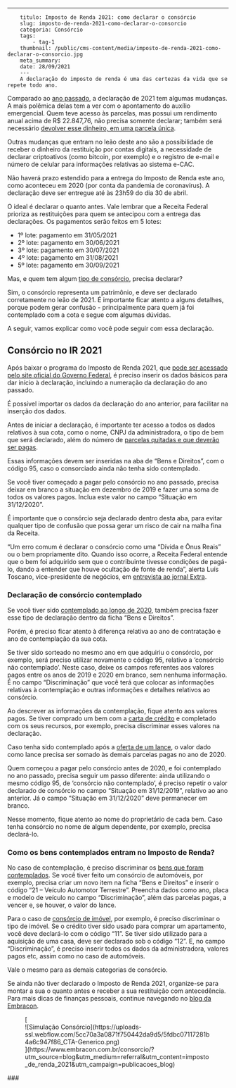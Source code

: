 ---
        titulo: Imposto de Renda 2021: como declarar o consórcio
        slug: imposto-de-renda-2021-como-declarar-o-consorcio
        categoria: Consórcio
        tags:
            - tag-1
        thumbnail: /public/cms-content/media/imposto-de-renda-2021-como-declarar-o-consorcio.jpg
        meta_summary: 
        date: 28/09/2021
        ---
        A declaração do imposto de renda é uma das certezas da vida que se repete todo ano.

Comparado ao [ano passado](https://www.embracon.com.br/blog/irpf-2020-saiba-o-que-mudou-e-como-declarar-seu-consorcio), a declaração de 2021 tem algumas mudanças. A mais polêmica delas tem a ver com o apontamento do auxílio emergencial. Quem teve acesso às parcelas, mas possui um rendimento anual acima de R$ 22.847,76, não precisa somente declarar; também será necessário [devolver esse dinheiro, em uma parcela única](https://economia.uol.com.br/imposto-de-renda/noticias/redacao/2021/03/21/imposto-de-renda-2021-como-declarar-auxilio-emergencial.htm).

Outras mudanças que entram no leão deste ano são a possibilidade de receber o dinheiro da restituição por contas digitais, a necessidade de declarar criptoativos (como bitcoin, por exemplo) e o registro de e-mail e número de celular para informações relativas ao sistema e-CAC.

Não haverá prazo estendido para a entrega do Imposto de Renda este ano, como aconteceu em 2020 (por conta da pandemia de coronavírus). A declaração deve ser entregue até às 23h59 do dia 30 de abril.

O ideal é declarar o quanto antes. Vale lembrar que a Receita Federal prioriza as restituições para quem se antecipou com a entrega das declarações. Os pagamentos serão feitos em 5 lotes:

- 1º lote: pagamento em 31/05/2021
- 2º lote: pagamento em 30/06/2021
- 3º lote: pagamento em 30/07/2021
- 4º lote: pagamento em 31/08/2021
- 5º lote: pagamento em 30/09/2021

Mas, e quem tem algum [tipo de consórcio](https://www.embracon.com.br/blog/voce-conhece-todos-os-tipos-de-consorcio), precisa declarar?

Sim, o consórcio representa um patrimônio, e deve ser declarado corretamente no leão de 2021. É importante ficar atento a alguns detalhes, porque podem gerar confusão - principalmente para quem já foi contemplado com a cota e segue com algumas dúvidas.

A seguir, vamos explicar como você pode seguir com essa declaração.

Consórcio no IR 2021
--------------------

Após baixar o programa do Imposto de Renda 2021, que [pode ser acessado pelo site oficial do Governo Federal](https://www.gov.br/receitafederal/pt-br/centrais-de-conteudo/download/pgd/dirpf), é preciso inserir os dados básicos para dar início à declaração, incluindo a numeração da declaração do ano passado.

É possível importar os dados da declaração do ano anterior, para facilitar na inserção dos dados.

Antes de iniciar a declaração, é importante ter acesso a todos os dados relativos à sua cota, como o nome, CNPJ da administradora, o tipo de bem que será declarado, além do número de [parcelas quitadas e que deverão ser pagas](https://www.embracon.com.br/blog/como-calcular-as-parcelas-no-consorcio).

Essas informações devem ser inseridas na aba de “Bens e Direitos”, com o código 95, caso o consorciado ainda não tenha sido contemplado.

Se você tiver começado a pagar pelo consórcio no ano passado, precisa deixar em branco a situação em dezembro de 2019 e fazer uma soma de todos os valores pagos. Inclua este valor no campo “Situação em 31/12/2020”.

É importante que o consórcio seja declarado dentro desta aba, para evitar qualquer tipo de confusão que possa gerar um risco de cair na malha fina da Receita.

“Um erro comum é declarar o consórcio como uma “Dívida e Ônus Reais” ou o bem propriamente dito. Quando isso ocorre, a Receita Federal entende que o bem foi adquirido sem que o contribuinte tivesse condições de pagá-lo, dando a entender que houve ocultação de fonte de renda”, alerta Luís Toscano, vice-presidente de negócios, em [entrevista ao jornal Extra](https://extra.globo.com/economia/imposto-de-renda/veja-como-declarar-consorcio-no-imposto-de-renda-2021-24937791.html).

### Declaração de consórcio contemplado

Se você tiver sido [contemplado ao longo de 2020](https://www.embracon.com.br/blog/saiba-o-que-fazer-quando-for-contemplado-no-consorcio), também precisa fazer esse tipo de declaração dentro da ficha “Bens e Direitos”.

Porém, é preciso ficar atento à diferença relativa ao ano de contratação e ano de contemplação da sua cota.

Se tiver sido sorteado no mesmo ano em que adquiriu o consórcio, por exemplo, será preciso utilizar novamente o código 95, relativo a ‘consórcio não contemplado’. Neste caso, deixe os campos referentes aos valores pagos entre os anos de 2019 e 2020 em branco, sem nenhuma informação. É no campo “Discriminação” que você terá que colocar as informações relativas à contemplação e outras informações e detalhes relativos ao consórcio.

Ao descrever as informações da contemplação, fique atento aos valores pagos. Se tiver comprado um bem com a [carta de crédito](https://www.embracon.com.br/blog/tudo-o-que-voce-precisa-saber-sobre-a-carta-de-credito-de-consorcios) e completado com os seus recursos, por exemplo, precisa discriminar esses valores na declaração.

Caso tenha sido contemplado após a [oferta de um lance](https://www.embracon.com.br/blog/como-funcionam-os-tipos-de-lances-no-consorcio), o valor dado como lance precisa ser somado às demais parcelas pagas no ano de 2020.

Quem começou a pagar pelo consórcio antes de 2020, e foi contemplado no ano passado, precisa seguir um passo diferente: ainda utilizando o mesmo código 95, de ‘consórcio não contemplado’, é preciso repetir o valor declarado de consórcio no campo “Situação em 31/12/2019”, relativo ao ano anterior. Já o campo “Situação em 31/12/2020” deve permanecer em branco.

Nesse momento, fique atento ao nome do proprietário de cada bem. Caso tenha consórcio no nome de algum dependente, por exemplo, precisa declará-lo.

### Como os bens contemplados entram no Imposto de Renda?

No caso de contemplação, é preciso discriminar os [bens que foram contemplados](https://www.embracon.com.br/guia-do-contemplado). Se você tiver feito um consórcio de automóveis, por exemplo, precisa criar um novo item na ficha “Bens e Direitos” e inserir o código “21 – Veículo Automotor Terrestre”. Preencha dados como ano, placa e modelo de veículo no campo “Discriminação”, além das parcelas pagas, a vencer e, se houver, o valor do lance.

Para o caso de [consórcio de imóvel](https://www.embracon.com.br/blog/guia-completo-consorcio-imobiliario), por exemplo, é preciso discriminar o tipo de imóvel. Se o crédito tiver sido usado para comprar um apartamento, você deve declará-lo com o código “11”. Se tiver sido utilizado para a aquisição de uma casa, deve ser declarado sob o código “12”. E, no campo “Discriminação”, é preciso inserir todos os dados da administradora, valores pagos etc, assim como no caso de automóveis.

Vale o mesmo para as demais categorias de consórcio.

Se ainda não tiver declarado o Imposto de Renda 2021, organize-se para montar a sua o quanto antes e receber a sua restituição com antecedência. Para mais dicas de finanças pessoais, continue navegando no [blog da Embracon](https://www.embracon.com.br/blog).

<figure class="w-richtext-figure-type-image w-richtext-align-center">[<div>![Simulação Consórcio](https://uploads-ssl.webflow.com/5cc70a3a0871f750442da9d5/5fdbc07117281b4a6c947f86_CTA-Generico.png)</div>](https://www.embracon.com.br/consorcio/?utm_source=blog&utm_medium=referral&utm_content=imposto_de_renda_2021&utm_campaign=publicacoes_blog)</figure>### ‍  
  
        